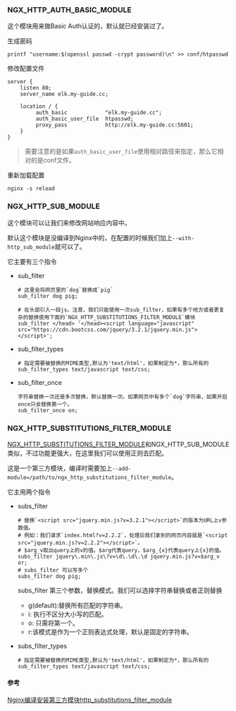 ### NGX_HTTP_AUTH_BASIC_MODULE
这个模块用来做Basic Auth认证的，默认就已经安装过了。

生成密码
```
printf "username:$(openssl passwd -crypt password)\n" >> conf/htpasswd
```
修改配置文件
```
server {
    listen 80;
    server_name elk.my-guide.cc;

    location / {
         auth_basic            "elk.my-guide.cc";
         auth_basic_user_file  htpasswd;
         proxy_pass            http://elk.my-guide.cc:5601;
    }
}
```
> 需要注意的是如果`auth_basic_user_file`使用相对路径来指定，那么它相对的是conf文件。

重新加载配置
```
nginx -s reload
```

### NGX_HTTP_SUB_MODULE
这个模块可以让我们来修改网站响应内容中。

默认这个模块是没编译到Nginx中的，在配置的时候我们加上`--with-http_sub_module`就可以了。

它主要有三个指令
- sub_filter
    ```
    # 这里会将网页里的`dog`替换成`pig`
    sub_filter dog pig;

    # 在头部引入一段js。注意，我们只能使用一次sub_filter，如果有多个地方或者更复杂的替换使用下面的`NGX_HTTP_SUBSTITUTIONS_FILTER_MODULE`模块
    sub_filter </head> '</head><script language="javascript" src="https://cdn.bootcss.com/jquery/3.2.1/jquery.min.js"></script>';
    ```
- sub_filter_types
    ```
    # 指定需要被替换的MIME类型,默认为'text/html'，如果制定为*，那么所有的
    sub_filter_types text/javascript text/css;
    ```
- sub_filter_once
    ```
    字符串替换一次还是多次替换，默认替换一次。如果网页中有多个`dog`字符串，如果开启once只会替换第一个。
    sub_filter_once on;
    ```

### NGX_HTTP_SUBSTITUTIONS_FILTER_MODULE
[NGX_HTTP_SUBSTITUTIONS_FILTER_MODULE](https://github.com/yaoweibin/ngx_http_substitutions_filter_module)和NGX_HTTP_SUB_MODULE类似，不过功能更强大，在这里我们可以使用正则去匹配。

这是一个第三方模块，编译时需要加上`--add-module=/path/to/ngx_http_substitutions_filter_module`。

它主用两个指令
- subs_filter
    ```
    # 替换`<script src="jquery.min.js?v=3.2.1"></script>`的版本为URL上v参数值。
    # 例如：我们请求`index.html?v=2.2.2`，处理后我们拿到的网页内容就是`<script src="jquery.min.js?v=2.2.2"></script>`。
    # $arg_v取出query上的v的值。$arg代表query，$arg_{x}代表query上{x}的值。
    subs_filter jquery\.min\.js\?v=\d\.\d\.\d jquery.min.js?v=$arg_v or;
    # subs_filter 可以写多个
    subs_filter dog pig;
    ```
    subs_filter 第三个参数，替换模式。我们可以选择字符串替换或者正则替换
    - g(default):替换所有匹配的字符串。
    - i: 执行不区分大小写的匹配。
    - o: 只需将第一个。
    - r:该模式是作为一个正则表达式处理，默认是固定的字符串。

- subs_filter_types
    ```
    # 指定需要被替换的MIME类型,默认为'text/html'，如果制定为*，那么所有的
    sub_filter_types text/javascript text/css;
    ```
#### 参考
[Nginx编译安装第三方模块http_substitutions_filter_module](http://rmingwang.com/install-nginx-third-modules-http_sub_module.html)